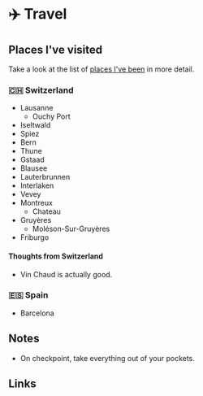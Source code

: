 # ✈️ Travel

## Places I've visited

Take a look at the list of [places I've been](https://goo.gl/maps/UWbBE4UZZT3tHXnb9) in more detail.

### 🇨🇭 Switzerland

* Lausanne
  * Ouchy Port
* Iseltwald
* Spiez
* Bern
* Thune
* Gstaad
* Blausee
* Lauterbrunnen
* Interlaken
* Vevey
* Montreux
  * Chateau
* Gruyères
  * Moléson-Sur-Gruyères
* Friburgo

#### Thoughts from Switzerland

* Vin Chaud is actually good.

### 🇪🇸 Spain

* Barcelona

## Notes

* On checkpoint, take everything out of your pockets.

## Links

